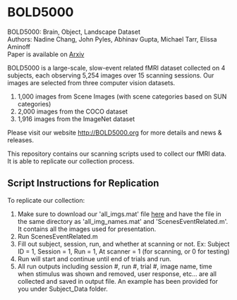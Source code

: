 # BOLD5000
BOLD5000: Brain, Object, Landscape Dataset <br>
Authors: Nadine Chang, John Pyles, Abhinav Gupta, Michael Tarr, Elissa Aminoff <br>
Paper is available on [Arxiv](https://128.84.21.199/abs/1809.01281)

BOLD5000 is a large-scale, slow-event related fMRI dataset collected on 4 subjects, each observing 5,254 images over 15 scanning sessions. Our images are selected from three computer vision datasets.

1) 1,000 images from Scene Images (with scene categories based on SUN categories)
2) 2,000 images from the COCO dataset
3) 1,916 images from the ImageNet dataset

Please visit our website http://BOLD5000.org for more details and news & releases.

This repository contains our scanning scripts used to collect our fMRI data. It is able to replicate our collection process.

## Script Instructions for Replication
To replicate our collection: 

1) Make sure to download our 'all_imgs.mat' file [here](https://www.google.com) and have the file in the same directory as 'all_img_names.mat' and 'ScenesEventRelated.m'. It contains all the images used for presentation.
2) Run ScenesEventRelated.m
3) Fill out subject, session, run, and whether at scanning or not. 
   Ex: Subject ID = 1, Session = 1, Run = 1, At scanner = 1 (for scanning, or 0 for testing)
4) Run will start and continue until end of trials and run.
5) All run outputs including session #, run #, trial #, image name, time when stimulus was shown and removed, user response, etc... are all collected and saved in output file. An example has been provided for you under Subject_Data folder.



